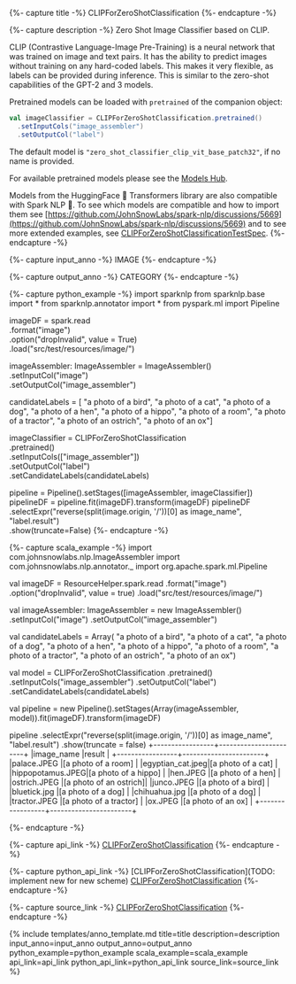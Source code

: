 {%- capture title -%}
CLIPForZeroShotClassification
{%- endcapture -%}

{%- capture description -%}
Zero Shot Image Classifier based on CLIP.

CLIP (Contrastive Language-Image Pre-Training) is a neural network that was trained on image
and text pairs. It has the ability to predict images without training on any hard-coded
labels. This makes it very flexible, as labels can be provided during inference. This is
similar to the zero-shot capabilities of the GPT-2 and 3 models.

Pretrained models can be loaded with `pretrained` of the companion object:

```scala
val imageClassifier = CLIPForZeroShotClassification.pretrained()
  .setInputCols("image_assembler")
  .setOutputCol("label")
```

The default model is `"zero_shot_classifier_clip_vit_base_patch32"`, if no name is provided.

For available pretrained models please see the
[Models Hub](https://sparknlp.org/models?task=Zero-Shot+Classification).

Models from the HuggingFace 🤗 Transformers library are also compatible with Spark NLP 🚀. To
see which models are compatible and how to import them see
[https://github.com/JohnSnowLabs/spark-nlp/discussions/5669](https://github.com/JohnSnowLabs/spark-nlp/discussions/5669) and to see more extended
examples, see
[CLIPForZeroShotClassificationTestSpec](https://github.com/JohnSnowLabs/spark-nlp/blob/master/src/test/scala/com/johnsnowlabs/nlp/annotators/cv/CLIPForZeroShotClassificationTestSpec.scala).
{%- endcapture -%}

{%- capture input_anno -%}
IMAGE
{%- endcapture -%}

{%- capture output_anno -%}
CATEGORY
{%- endcapture -%}

{%- capture python_example -%}
import sparknlp
from sparknlp.base import *
from sparknlp.annotator import *
from pyspark.ml import Pipeline

imageDF = spark.read \
    .format("image") \
    .option("dropInvalid", value = True) \
    .load("src/test/resources/image/")

imageAssembler: ImageAssembler = ImageAssembler() \
    .setInputCol("image") \
    .setOutputCol("image_assembler")

candidateLabels = [
    "a photo of a bird",
    "a photo of a cat",
    "a photo of a dog",
    "a photo of a hen",
    "a photo of a hippo",
    "a photo of a room",
    "a photo of a tractor",
    "a photo of an ostrich",
    "a photo of an ox"]

imageClassifier = CLIPForZeroShotClassification \
    .pretrained() \
    .setInputCols(["image_assembler"]) \
    .setOutputCol("label") \
    .setCandidateLabels(candidateLabels)

pipeline = Pipeline().setStages([imageAssembler, imageClassifier])
pipelineDF = pipeline.fit(imageDF).transform(imageDF)
pipelineDF \
  .selectExpr("reverse(split(image.origin, '/'))[0] as image_name", "label.result") \
  .show(truncate=False)
{%- endcapture -%}

{%- capture scala_example -%}
import com.johnsnowlabs.nlp.ImageAssembler
import com.johnsnowlabs.nlp.annotator._
import org.apache.spark.ml.Pipeline

val imageDF = ResourceHelper.spark.read
  .format("image")
  .option("dropInvalid", value = true)
  .load("src/test/resources/image/")

val imageAssembler: ImageAssembler = new ImageAssembler()
  .setInputCol("image")
  .setOutputCol("image_assembler")

val candidateLabels = Array(
  "a photo of a bird",
  "a photo of a cat",
  "a photo of a dog",
  "a photo of a hen",
  "a photo of a hippo",
  "a photo of a room",
  "a photo of a tractor",
  "a photo of an ostrich",
  "a photo of an ox")

val model = CLIPForZeroShotClassification
  .pretrained()
  .setInputCols("image_assembler")
  .setOutputCol("label")
  .setCandidateLabels(candidateLabels)

val pipeline =
  new Pipeline().setStages(Array(imageAssembler, model)).fit(imageDF).transform(imageDF)

pipeline
  .selectExpr("reverse(split(image.origin, '/'))[0] as image_name", "label.result")
  .show(truncate = false)
+-----------------+-----------------------+
|image_name       |result                 |
+-----------------+-----------------------+
|palace.JPEG      |[a photo of a room]    |
|egyptian_cat.jpeg|[a photo of a cat]     |
|hippopotamus.JPEG|[a photo of a hippo]   |
|hen.JPEG         |[a photo of a hen]     |
|ostrich.JPEG     |[a photo of an ostrich]|
|junco.JPEG       |[a photo of a bird]    |
|bluetick.jpg     |[a photo of a dog]     |
|chihuahua.jpg    |[a photo of a dog]     |
|tractor.JPEG     |[a photo of a tractor] |
|ox.JPEG          |[a photo of an ox]     |
+-----------------+-----------------------+

{%- endcapture -%}

{%- capture api_link -%}
[CLIPForZeroShotClassification](/api/com/johnsnowlabs/nlp/annotators/cv/CLIPForZeroShotClassification)
{%- endcapture -%}

{%- capture python_api_link -%}
[CLIPForZeroShotClassification](TODO: implement new for new scheme)
[CLIPForZeroShotClassification](/api/python/reference/autosummary/sparknlp/annotator/cv/clip_for_zero_shot_classification/index.html#sparknlp.annotator.cv.clip_for_zero_shot_classification.CLIPForZeroShotClassification)
{%- endcapture -%}

{%- capture source_link -%}
[CLIPForZeroShotClassification](https://github.com/JohnSnowLabs/spark-nlp/tree/master/src/main/scala/com/johnsnowlabs/nlp/annotators/cv/CLIPForZeroShotClassification.scala)
{%- endcapture -%}

{% include templates/anno_template.md
title=title
description=description
input_anno=input_anno
output_anno=output_anno
python_example=python_example
scala_example=scala_example
api_link=api_link
python_api_link=python_api_link
source_link=source_link
%}